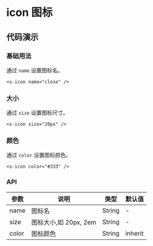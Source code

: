 # icon 图标

## 代码演示

### 基础用法

通过 `name` 设置图标名。

```vue
<s-icon name="close" />
```

### 大小

通过 `size` 设置图标尺寸。

```vue
<s-icon size="20px" />
```

### 颜色

通过 `color` 设置图标颜色。

```vue
<s-icon color="#333" />
```

### API

| 参数  | 说明                  | 类型   | 默认值  |
| ----- | --------------------- | ------ | ------- |
| name  | 图标名                | String | -       |
| size  | 图标大小,如 20px, 2em | String | -       |
| color | 图标颜色              | String | inherit |
